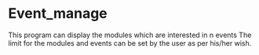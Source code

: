 # Event_manage
This program can display the modules which are interested in n events 
The limit for the modules and events can be set by the user as per his/her wish. 
